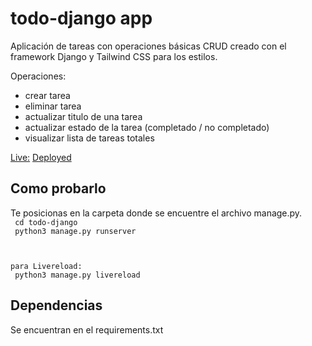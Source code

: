 # todo-django app

Aplicación de tareas con operaciones básicas CRUD creado con el framework Django y Tailwind CSS para los estilos.

Operaciones:

- crear tarea
- eliminar tarea
- actualizar titulo de una tarea
- actualizar estado de la tarea (completado / no completado)
- visualizar lista de tareas totales

<u>Live:</u> <a href="">Deployed</a>

<h2>Como probarlo</h2>

Te posicionas en la carpeta donde se encuentre el archivo manage.py.
<br/>
<code>
cd todo-django<br/>
python3 manage.py runserver

para Livereload:
<br/>
python3 manage.py livereload
</code>

<h2>Dependencias</h2>
Se encuentran en el requirements.txt
<br>
<br>
